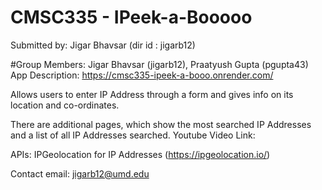 # CMSC335 - IPeek-a-Booooo
Submitted by: Jigar Bhavsar (dir id : jigarb12)

#Group Members: Jigar Bhavsar (jigarb12), Praatyush Gupta (pgupta43)
App Description: https://cmsc335-ipeek-a-booo.onrender.com/


Allows users to enter IP Address through a form and gives info on its location and co-ordinates.

There are additional pages, which show the most searched IP Addresses and a list of all IP Addresses searched.
Youtube Video Link:

APIs: IPGeolocation for IP Addresses (https://ipgeolocation.io/)

Contact email: jigarb12@umd.edu
